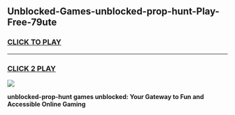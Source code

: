 
## Unblocked-Games-unblocked-prop-hunt-Play-Free-79ute
<h3>
<a href="https://premium76.site?title=unblocked-prop-hunt&ref=21A">CLICK TO PLAY</a></h3>
<hr>

<h3>
<a href="https://premium76.site?title=unblocked-prop-hunt&ref=21A">CLICK 2 PLAY</a>
  
</h3>

<a href="https://premium76.site?title=unblocked-prop-hunt&ref=21A"><img src="https://clearcache.store/games.png"></a>


**unblocked-prop-hunt games unblocked: Your Gateway to Fun and Accessible Online Gaming**

